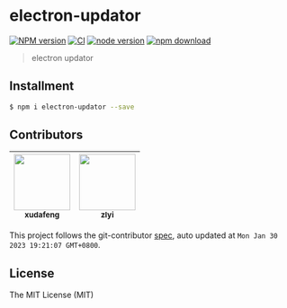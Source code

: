 # electron-updator

[![NPM version][npm-image]][npm-url]
[![CI][ci-image]][ci-url]
[![node version][node-image]][node-url]
[![npm download][download-image]][download-url]

[npm-image]: https://img.shields.io/npm/v/electron-updator.svg
[npm-url]: https://npmjs.org/package/electron-updator
[ci-image]: https://github.com/electron-modules/electron-updator/actions/workflows/ci.yml/badge.svg
[ci-url]: https://github.com/electron-modules/electron-updator/actions/workflows/ci.yml
[node-image]: https://img.shields.io/badge/node.js-%3E=_16-green.svg
[node-url]: http://nodejs.org/download/
[download-image]: https://img.shields.io/npm/dm/electron-updator.svg
[download-url]: https://npmjs.org/package/electron-updator

> electron updator
## Installment

```bash
$ npm i electron-updator --save
```

<!-- GITCONTRIBUTOR_START -->

## Contributors

|[<img src="https://avatars.githubusercontent.com/u/1011681?v=4" width="100px;"/><br/><sub><b>xudafeng</b></sub>](https://github.com/xudafeng)<br/>|[<img src="https://avatars.githubusercontent.com/u/4081746?v=4" width="100px;"/><br/><sub><b>zlyi</b></sub>](https://github.com/zlyi)<br/>|
| :---: | :---: |


This project follows the git-contributor [spec](https://github.com/xudafeng/git-contributor), auto updated at `Mon Jan 30 2023 19:21:07 GMT+0800`.

<!-- GITCONTRIBUTOR_END -->

## License

The MIT License (MIT)
